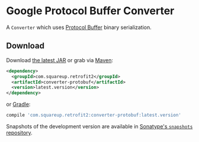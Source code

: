 Google Protocol Buffer Converter
================================

A `Converter` which uses [Protocol Buffer][1] binary serialization.


Download
--------

Download [the latest JAR][2] or grab via [Maven][3]:
```xml
<dependency>
  <groupId>com.squareup.retrofit2</groupId>
  <artifactId>converter-protobuf</artifactId>
  <version>latest.version</version>
</dependency>
```
or [Gradle][3]:
```groovy
compile 'com.squareup.retrofit2:converter-protobuf:latest.version'
```

Snapshots of the development version are available in [Sonatype's `snapshots` repository][snap].



 [1]: https://developers.google.com/protocol-buffers/
 [2]: https://search.maven.org/remote_content?g=com.squareup.retrofit2&a=converter-protobuf&v=LATEST
 [3]: http://search.maven.org/#search%7Cga%7C1%7Cg%3A%22com.squareup.retrofit2%22%20a%3A%22converter-protobuf%22
 [snap]: https://oss.sonatype.org/content/repositories/snapshots/
